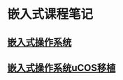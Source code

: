 # 嵌入式课程笔记
## [嵌入式操作系统](https://github.com/InnocentYoume/Embedded/blob/master/EmbeddedOS.md)
## [嵌入式操作系统uCOS移植](https://github.com/InnocentYoume/Embedded/blob/master/uCOS.md)
